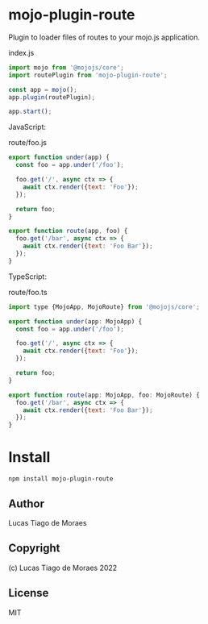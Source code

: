 # mojo-plugin-route

Plugin to loader files of routes to your mojo.js application.

index.js

```js
import mojo from '@mojojs/core';
import routePlugin from 'mojo-plugin-route';

const app = mojo();
app.plugin(routePlugin);

app.start();
```

JavaScript:

route/foo.js

```js
export function under(app) {
  const foo = app.under('/foo');

  foo.get('/', async ctx => {
    await ctx.render({text: 'Foo'});
  });

  return foo;
}

export function route(app, foo) {
  foo.get('/bar', async ctx => {
    await ctx.render({text: 'Foo Bar'});
  }); 
}
```

TypeScript:

route/foo.ts

```js
import type {MojoApp, MojoRoute} from '@mojojs/core';

export function under(app: MojoApp) {
  const foo = app.under('/foo');

  foo.get('/', async ctx => {
    await ctx.render({text: 'Foo'});
  });

  return foo;
}

export function route(app: MojoApp, foo: MojoRoute) {
  foo.get('/bar', async ctx => {
    await ctx.render({text: 'Foo Bar'});
  }); 
}
```

# Install

```
npm install mojo-plugin-route
```

## Author

Lucas Tiago de Moraes

## Copyright

(c) Lucas Tiago de Moraes 2022

## License

MIT
